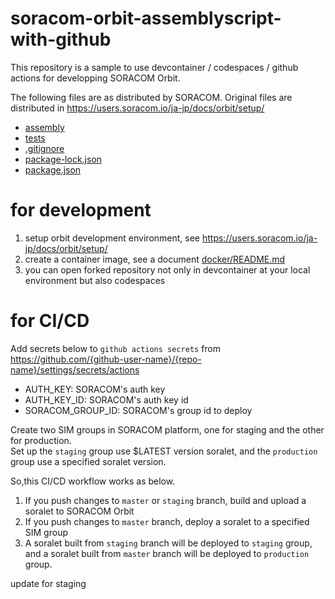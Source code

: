 # soracom-orbit-assemblyscript-with-github

This repository is a sample to use devcontainer / codespaces / github actions for developping SORACOM Orbit.

The following files are as distributed by SORACOM. Original files are distributed in https://users.soracom.io/ja-jp/docs/orbit/setup/

- [assembly](./assembly)
- [tests](./tests)
- [.gitignore](./.gitignore)
- [package-lock.json](./package-lock.json)
- [package.json](./package.json)

# for development 

1. setup orbit development environment, see https://users.soracom.io/ja-jp/docs/orbit/setup/
2. create a container image, see a document [docker/README.md](./docker/README.md)
3. you can open forked repository not only in  devcontainer at your local environment but also codespaces

# for CI/CD

Add secrets below to `github actions secrets` from https://github.com/{github-user-name}/{repo-name}/settings/secrets/actions

  - AUTH_KEY: SORACOM's auth key
  - AUTH_KEY_ID: SORACOM's auth key id
  - SORACOM_GROUP_ID: SORACOM's group id to deploy

Create two SIM groups in SORACOM platform, one for staging and the other for production.  
Set up the `staging` group use $LATEST version soralet, and the `production` group use a specified soralet version.

So,this CI/CD workflow works as below.

1. If you push changes to `master` or `staging` branch, build and upload a soralet to SORACOM Orbit
2. If you push changes to `master` branch, deploy a soralet to a specified SIM group
3. A soralet built from `staging` branch will be deployed to `staging` group, and a soralet built from `master` branch will be deployed to `production` group.

update for staging
